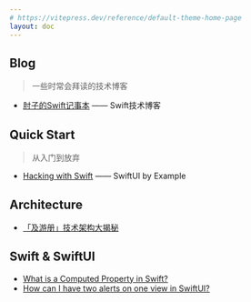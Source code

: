 ```yaml
---
# https://vitepress.dev/reference/default-theme-home-page
layout: doc
---
```


<script setup>

import {
  VPTeamPage,
  VPTeamPageTitle,
  VPTeamMembers
} from 'vitepress/theme'

import { useData } from 'vitepress'

const { theme, page, frontmatter } = useData()

</script>

<VPTeamPage>
  <VPTeamPageTitle>
    <template #title>
      Reading list
    </template>
    <template #lead>
      Best Practice
    </template>
  </VPTeamPageTitle>
</VPTeamPage>



## Blog

> 一些时常会拜读的技术博客

- [肘子的Swift记事本](https://www.fatbobman.com/) —— Swift技术博客



## Quick Start

>   从入门到放弃

- [Hacking with Swift](https://www.hackingwithswift.com/quick-start/swiftui) —— SwiftUI by Example

## Architecture

- [「及游册」技术架构大揭秘](https://suoxing.noto.so/dev/travelog/arch)


## Swift & SwiftUI

- [What is a Computed Property in Swift?](https://www.avanderlee.com/swift/computed-property/)
- [How can I have two alerts on one view in SwiftUI?](https://stackoverflow.com/questions/58069516/how-can-i-have-two-alerts-on-one-view-in-swiftui)